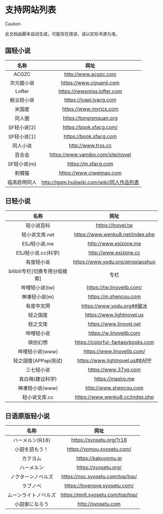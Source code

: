 # 支持网站列表
> [!CAUTION]
>此文档由脚本自动生成，可能存在错误，请以实际书源为准。

## 国轻小说
| 名称 | 网址 |
| :--: | :--: |
| ACGZC | http://www.acgzc.com |
| 次元姬小说 | https://www.ciyuanji.com |
| Lofter | https://newsmiss.lofter.com |
| 鲸云轻小说 | https://jyapi.jyacg.com |
| 米国度 | https://www.myrics.com |
| 同人圈 | https://tongrenquan.org |
| SF轻小说[2] | https://book.sfacg.com/ |
| SF轻小说[1] | https://book.sfacg.com |
| 同人小说 | http://www.trxs.cc |
| 百合会 | https://www.yamibo.com/site/novel |
| SF轻小说(m) | https://m.sfacg.com |
| 刺猬猫 | https://www.ciweimao.com |
| 临高启明同人 | http://lgqm.huijiwiki.com/wiki/同人作品列表 |

## 日轻小说
| 名称 | 网址 |
| :--: | :--: |
| 轻小说百科 | https://lnovel.tw |
| 轻小说文库.net | https://www.wenku8.net/index.php |
| ESJ轻小说.me | http://www.esjzone.me |
| ESJ轻小说.cc(科学) | http://www.esjzone.cc |
| 有度轻小说 | https://www.yodu.org/qingxiaoshuo |
| bilibili专栏[切换专用分组搜索] | 专栏 |
| 哔哩轻小说(tw) | https://tw.linovelib.com/ |
| 神凑轻小说(m) | https://m.shencou.com |
| 有度中文网 | https://www.yodu.org##破冰 |
| 轻之国度 | https://www.lightnovel.us |
| 轻之文库 | https://www.linovel.net |
| 哔哩轻小说 | https://w.linovelib.com |
| 缤纷幻想 | https://colorful-fantasybooks.com |
| 哔哩轻小说(www) | https://www.linovelib.com/ |
| 轻之国度(APPapi测试) | https://www.lightnovel.us##APP |
| 三七轻小说 | https://www.37yq.com |
| 真白萌(建议科学) | https://masiro.me |
| 神凑轻小说(www) | http://www.shencou.com |
| 轻小说文库.cc | https://www.wenku8.cc/index.php |

## 日语原版轻小说
| 名称 | 网址 |
| :--: | :--: |
| ハーメルン(R18) | https://syosetu.org/?r18 |
| 小説を読もう！ | https://yomou.syosetu.com/ |
| カクヨム | https://kakuyomu.jp |
| ハーメルン | https://syosetu.org/ |
| ノクターンノベルズ | https://noc.syosetu.com/top/top/ |
| ラブノベ | https://lovenove.syosetu.com/ |
| ムーンライトノベルズ | https://mnlt.syosetu.com/top/top/ |
| 小説家になろう | http://syosetu.com |

